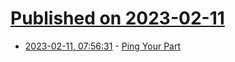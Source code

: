 # [Published on 2023-02-11](index.md)

* [2023-02-11, 07:56:31](https://news.ycombinator.com/item?id=34750488) - [Ping Your Part](https://jae.fi/blog/2023/02/05/ping-your-part!/)
